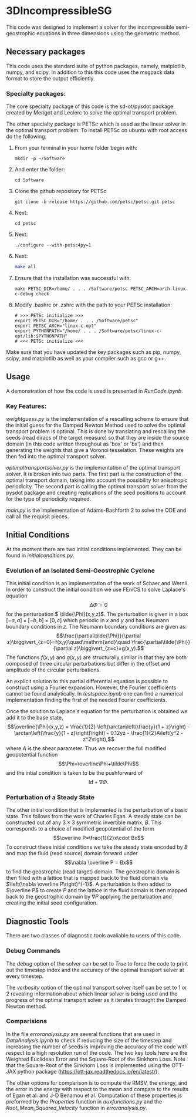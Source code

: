 # 3DIncompressibleSG

This code was designed to implement a solver for the incompressible semi-geostrophic equations in three dimensions using the geometric method. 

## Necessary packages

This code uses the standard suite of python packages, namely, matplotlib, numpy, and scipy. In addition to this this code uses the msgpack data format to store the output efficiently. 

### Specialty packages:

The core specialty package of this code is the sd-ot/pysdot package created by Merigot and Leclerc to solve the optimal transport problem.

The other specialty package is PETSc which is used as the linear solver in the optimal transport problem. To install PETSc on ubuntu with root access do the following:
1. From your terminal in your home folder begin with:
    ~~~
    mkdir -p ~/Software
    ~~~
2. And enter the folder: 
    ~~~
    cd Software
    ~~~
3. Clone the github repository for PETSc
    ~~~
    git clone -b release https://github.com/petsc/petsc.git petsc
    ~~~
4. Next:
    ~~~
    cd petsc
    ~~~
5. Next:
    ~~~
    ./configure --with-petsc4py=1
    ~~~
6. Next:
    ~~~bash
    make all
    ~~~
7. Ensure that the installation was successful with:
    ~~~
    make PETSC_DIR=/home/ . . . /Software/petsc PETSC_ARCH=arch-linux-c-debug check
    ~~~
8. Modify .bashrc or .zshrc with the path to your PETSc installation:
    ~~~
    # >>> PETSc initialize >>>
    export PETSC_DIR="/home/ . . . /Software/petsc"
    export PETSC_ARCH="linux-c-opt"
    export PYTHONPATH="/home/ . . . /Software/petsc/linux-c-opt/lib:$PYTHONPATH"
    # <<< PETSc initialize <<<
    ~~~

Make sure that you have updated the key packages such as pip, numpy, scipy, and matplotlib as well as your compiler such as gcc or g++.

## Usage

A demonstration of how the code is used is presented in _RunCode.ipynb_. 

### Key Features:

_weightguess.py_ is the implementation of a rescalling scheme to ensure that the initial guess for the Damped Newton Method used to solve the optimal transport problem is optimal. This is done by translating and rescalling the seeds (read diracs of the target measure) so that they are inside the source domain (in this code written throughout as 'box' or 'bx') and then generating the weights that give a Voronoi tesselation. These weights are then fed into the optimal transport solver. 

_optimaltransportsolver.py_ is the implementation of the optimal transport solver. It is broken into two parts. The first part is the construction of the optimal transport domain, taking into account the possibility for anisotropic periodicity. The second part is calling the optimal transport solver from the pysdot package and creating replications of the seed positions to account for the type of periodicity required. 

_main.py_ is the implementation of Adams-Bashforth 2 to solve the ODE and call all the requisit pieces. 

## Initial Conditions

At the moment there are two initial conditions implemented. They can be found in _initialconditions.py_.

### Evolution of an Isolated Semi-Geostrophic Cyclone

This initial condition is an implementation of the work of Schaer and Wernli. In order to construct the initial condition we use FEniCS to solve Laplace's equation
$$\Delta \tilde{\Phi}=0$$
for the perturbation $ \tilde{\Phi}(x,y,z)$. The perturbation is given in a box $[-a,a]\times[-b,b]\times[0,c]$ which periodic in $x$ and $y$ and has Neumann boundary conditions in $z$. The Neumann boundary conditions are given as:
$$\frac{\partial\tilde{\Phi}}{\partial z}\bigg\vert_{z=0}=f(x,y)\quad\mathrm{and}\quad \frac{\partial\tilde{\Phi}}{\partial z}\bigg\vert_{z=c}=g(x,y).$$
The functions $f(x,y)$ and $g(x,y)$ are structurally similar in that they are both composed of three circular perturbations but differ in the offset and amplitude of the circular perturbations.

An explicit solution to this partial differential equation is possible to construct using a Fourier expansion. However, the Fourier coefficients cannot be found analytically. In _testspace.ipynb_ one can find a numerical implementation finding the first of the needed Fourier coefficients. 

Once the solution to Laplace's equation for the perturbation is obtained we add it to the base state,
$$\overline{\Phi}(x,y,z) = \frac{1}{2} \left(\arctan\left(\frac{y}{1 + z}\right) - \arctan\left(\frac{y}{1 - z}\right)\right) - 0.12yz - \frac{1}{2}A\left(y^2 - z^2\right),$$
where $A$ is the shear parameter. Thus we recover the full modified geopotential function
$$\Phi=\overline\Phi+\tilde\Phi$$
and the intial condition is taken to be the pushforward of
$$\text{Id}+\nabla\Phi.$$

### Perturbation of a Steady State

The other initial condition that is implemented is the perturbation of a basic state. This follows from the work of Charles Egan. A steady state can be constructed out of any $3\times3$ symmetric invertible matrix, $B$. This corresponds to a choice of modified geopotential of the form 
$$\overline P=\frac{1}{2}x\cdot Bx$$
To construct these initial conditions we take the steady state encoded by $B$ and map the fluid (read source) domain forward under
$$\nabla \overline P = Bx$$
to find the geostrophic (read target) domain. The geostrophic domain is then filled with a lattice that is mapped back to the fluid domain via $\left(\nabla \overline P\right)^{-1}$. A perturbation is then added to $\overline P$ to create $P$ and the lattice in the fluid domain is then mapped back to the geostrophic domain by $\nabla P$ applying the perturbation and creating the initial seed configuration. 

## Diagnostic Tools

There are two classes of diagnostic tools avaliable to users of this code. 

### Debug Commands

The _debug_ option of the solver can be set to _True_ to force the code to print out the timestep index and the accuracy of the optimal transport solver at every timestep.

The _verbosity_ option of the optimal transport solver itself can be set to 1 or 2 revealing information about which linear solver is being used and the progress of the optimal transport solver as it iterates throught the Damped Newton method.

### Comparisions

In the file _erroranalysis.py_ are several functions that are used in _DataAnalysis.ipynb_ to check if reducing the size of the timestep and increasing the number of seeds is improving the accuracy of the code with respect to a high resolution run of the code. The two key tools here are the Weighted Euclidean Error and the Square-Root of the Sinkhorn Loss. Note that the Square-Root of the Sinkhorn Loss is implemented using the OTT-JAX python package (https://ott-jax.readthedocs.io/en/latest/). 

The other options for comparison is to compute the RMSV, the energy, and the error in the energy with respect to the mean and compare to the results of Egan et al. and J-D Benamou et al. Computation of these properties is preformed by the _Properties_ function in _auxfunctions.py_ and the _Root_Mean_Squared_Velocity_ function in _erroranalysis.py_.